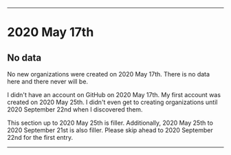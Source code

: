 
***

# 2020 May 17th

## No data

No new organizations were created on 2020 May 17th. There is no data here and there never will be.

I didn't have an account on GitHub on 2020 May 17th. My first account was created on 2020 May 25th. I didn't even get to creating organizations until 2020 September 22nd when I discovered them.

This section up to 2020 May 25th is filler. Additionally, 2020 May 25th to 2020 September 21st is also filler. Please skip ahead to 2020 September 22nd for the first entry.

***
